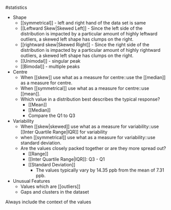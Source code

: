 #statistics 
* Shape
	* [[symmetrical]] - left and right hand of the data set is same
	* [[Leftward Skew|Skewed Left]] - Since the left side of the distribution is impacted by a particular amount of highly leftward outliers, a skewed left shape has clumps on the right. 
	* [[rightward skew|Skewed Right]] - Since the right side of the distribution is impacted by a particular amount of highly rightward outliers, a skewed left shape has clumps on the right.
	* [[Unimodal]] - singular peak
	* [[Bimodal]] - multiple peaks
* Centre
	* When [[skew]] use what as a measure for centre::use the [[median]] as a measure for centre. 
	* When [[symmetrical]] use what as a measure for centre::use [[mean]].
	* Which value in a distribution best describes the typical response?
		* [[Mean]]
		* [[Median]]
		* Compare the Q1 to Q3
* Variability
	* When [[skew|skewed]] use what as a measure for variability::use [[Inter Quartile Range|IQR]] for variability
	* when [[symmetrical]] use what as a measure for variability::use standard deviation. 
	* Are the values closely packed together or are they more spread out?
		* [[Range]]
		* [[Inter Quartile Range|IQR]]: Q3 - Q1
		* [[Standard Deviation]]
			* The values typically vary by 14.35 ppb from the mean of 7.31 ppb.
* Unusual Features
	* Values which are [[outliers]]
	* Gaps and clusters in the dataset

Always include the context of the values


